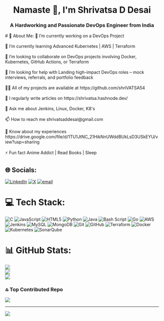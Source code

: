 <h1 align="center">Namaste 🙏, I'm Shrivatsa D Desai</h1>
<h3 align="center">A Hardworking and Passionate DevOps Engineer from India</h3>
# 💫 About Me:
🔭 I’m currently working on a DevOps Project<br><br>🌱 I’m currently learning Advanced Kubernetes | AWS | Terraform<br><br>👯 I’m looking to collaborate on DevOps projects involving Docker, Kubernetes, GitHub Actions, or Terraform<br><br>🤝 I’m looking for help with Landing high-impact DevOps roles – mock interviews, referrals, and portfolio feedback<br><br>👨‍💻 All of my projects are available at https://github.com/shriVATSA54<br><br>📝 I regularly write articles on https://shrivatsa.hashnode.dev/<br><br>💬 Ask me about Jenkins, Linux, Docker, K8's<br><br>📫 How to reach me shrivatsaddesai@gmail.com<br><br>📄 Know about my experiences https://drive.google.com/file/d/1TU1JtNC_21HikNnUWddBUkLsD3USkEYU/view?usp=sharing<br><br>⚡ Fun fact Anime Addict | Read Books | Sleep


## 🌐 Socials:
[![LinkedIn](https://img.shields.io/badge/LinkedIn-%230077B5.svg?logo=linkedin&logoColor=white)](https://linkedin.com/in/shrivatsa-desai) [![X](https://img.shields.io/badge/X-black.svg?logo=X&logoColor=white)](https://x.com/SHRIvatsa_desai) [![email](https://img.shields.io/badge/Email-D14836?logo=gmail&logoColor=white)](mailto:shrivatsaddesai@gmail.com) 

# 💻 Tech Stack:
![C](https://img.shields.io/badge/c-%2300599C.svg?style=for-the-badge&logo=c&logoColor=white) ![JavaScript](https://img.shields.io/badge/javascript-%23323330.svg?style=for-the-badge&logo=javascript&logoColor=%23F7DF1E) ![HTML5](https://img.shields.io/badge/html5-%23E34F26.svg?style=for-the-badge&logo=html5&logoColor=white) ![Python](https://img.shields.io/badge/python-3670A0?style=for-the-badge&logo=python&logoColor=ffdd54) ![Java](https://img.shields.io/badge/java-%23ED8B00.svg?style=for-the-badge&logo=openjdk&logoColor=white) ![Bash Script](https://img.shields.io/badge/bash_script-%23121011.svg?style=for-the-badge&logo=gnu-bash&logoColor=white) ![Go](https://img.shields.io/badge/go-%2300ADD8.svg?style=for-the-badge&logo=go&logoColor=white) ![AWS](https://img.shields.io/badge/AWS-%23FF9900.svg?style=for-the-badge&logo=amazon-aws&logoColor=white) ![Jenkins](https://img.shields.io/badge/jenkins-%232C5263.svg?style=for-the-badge&logo=jenkins&logoColor=white) ![MySQL](https://img.shields.io/badge/mysql-4479A1.svg?style=for-the-badge&logo=mysql&logoColor=white) ![MongoDB](https://img.shields.io/badge/MongoDB-%234ea94b.svg?style=for-the-badge&logo=mongodb&logoColor=white) ![Git](https://img.shields.io/badge/git-%23F05033.svg?style=for-the-badge&logo=git&logoColor=white) ![GitHub](https://img.shields.io/badge/github-%23121011.svg?style=for-the-badge&logo=github&logoColor=white) ![Terraform](https://img.shields.io/badge/terraform-%235835CC.svg?style=for-the-badge&logo=terraform&logoColor=white) ![Docker](https://img.shields.io/badge/docker-%230db7ed.svg?style=for-the-badge&logo=docker&logoColor=white) ![Kubernetes](https://img.shields.io/badge/kubernetes-%23326ce5.svg?style=for-the-badge&logo=kubernetes&logoColor=white) ![SonarQube](https://img.shields.io/badge/SonarQube-black?style=for-the-badge&logo=sonarqube&logoColor=4E9BCD)
# 📊 GitHub Stats:
![](https://github-readme-stats.vercel.app/api?username=shriVATSA54&theme=vue-dark&hide_border=false&include_all_commits=true&count_private=true)<br/>
![](https://nirzak-streak-stats.vercel.app/?user=shriVATSA54&theme=vue-dark&hide_border=false)<br/>
![](https://github-readme-stats.vercel.app/api/top-langs/?username=shriVATSA54&theme=vue-dark&hide_border=false&include_all_commits=true&count_private=true&layout=compact)

### 🔝 Top Contributed Repo
![](https://github-contributor-stats.vercel.app/api?username=shrivatsa54&limit=5&theme=gruvbox_light&combine_all_yearly_contributions=true)

---
[![](https://visitcount.itsvg.in/api?id=shrivatsa54&icon=2&color=9)](https://visitcount.itsvg.in)

<!-- Proudly created with GPRM ( https://gprm.itsvg.in ) -->
